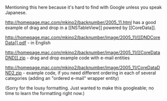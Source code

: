 

Mentioning this here because it's hard to find with Google unless you speak Japanese.

http://homepage.mac.com/mkino2/backnumber/2005_11.html has a good example of drag and drop in a [[NSTableView]] powered by [[CoreData]]. 

http://homepage.mac.com/mkino2/backnumber/image/2005_11/[[DNDCoreData]].pdf - in English

http://homepage.mac.com/mkino2/backnumber/image/2005_11/[[CoreDataDND]].zip - drag and drop example code with e-mail entities

http://homepage.mac.com/mkino2/backnumber/image/2005_11/CoreDataDND2.zip - example code, if you need different ordering in each of several categories (adding an "ordered e-mail" wrapper entity)

(Sorry for the lousy formatting. Just wanted to make this googleable; no time to learn the formatting right now.)
